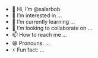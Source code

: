 - 👋 Hi, I’m @salarbob
- 👀 I’m interested in ...
- 🌱 I’m currently learning ...
- 💞️ I’m looking to collaborate on ...
- 📫 How to reach me ...
- 😄 Pronouns: ...
- ⚡ Fun fact: ...

<!---
salarbob/salarbob is a ✨ special ✨ repository because its `README.md` (this file) appears on your GitHub profile.
You can click the Preview link to take a look at your changes.
--->

